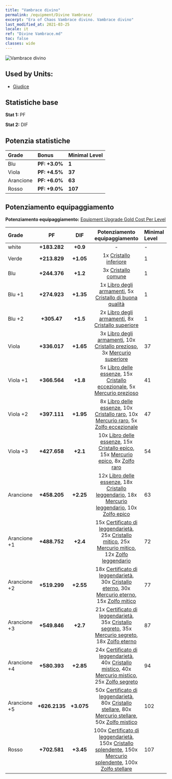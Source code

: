 ```yaml
---
title: "Vambrace divino"
permalink: /equipment/Divine Vambrace/
excerpt: "Era of Chaos Vambrace divino. Vambrace divino"
last_modified_at: 2021-03-25
locale: it
ref: "Divine Vambrace.md"
toc: false
classes: wide
---
```


  ![Vambrace divino](/images/e/e_1094.png)

## Used by Units:

* [Giudice](/it/units/Judicator/) 


## Statistiche base
 **Stat 1:** PF

 **Stat 2:** DIF

## Potenzia statistiche

  |     Grade    |   Bonus | Minimal Level | 
  |:-------------|:--------|:--------------| 
  | Blu | **PF: +3.0%** | **1** | 
  | Viola | **PF: +4.5%** | **37** | 
  | Arancione | **PF: +6.0%** | **63** | 
  | Rosso | **PF: +9.0%** | **107** | 


## Potenziamento equipaggiamento
 **Potenziamento equipaggiamento:** [Equipment Upgrade Gold Cost Per Level](/equipment/EquipmentUpgradeCostPerLevel/) 

  |          Grade      | PF | DIF | Potenziamento equipaggiamento | Minimal Level |
  |:--------------------|:---------:|:---------:|:----------------:|:--------------|
  | white | **+183.282** | **+0.9** | - | - |
  | Verde | **+213.829** | **+1.05** | 1x [Cristallo inferiore](/it/Items/mat_5/) | 1 |
  | Blu | **+244.376** | **+1.2** | 3x [Cristallo comune](/it/Items/mat_11/) | 1 |
  | Blu +1 | **+274.923** | **+1.35** | 1x [Libro degli armamenti](/it/Items/mat_18/), 5x [Cristallo di buona qualità](/it/Items/mat_17/) | 1 |
  | Blu +2 | **+305.47** | **+1.5** | 2x [Libro degli armamenti](/it/Items/mat_25/), 8x [Cristallo superiore](/it/Items/mat_24/) | 1 |
  | Viola | **+336.017** | **+1.65** | 3x [Libro degli armamenti](/it/Items/mat_32/), 10x [Cristallo prezioso](/it/Items/mat_31/), 3x [Mercurio superiore](/it/Items/mat_21/) | 37 |
  | Viola +1 | **+366.564** | **+1.8** | 5x [Libro delle essenze](/it/Items/mat_39/), 15x [Cristallo eccezionale](/it/Items/mat_38/), 5x [Mercurio prezioso](/it/Items/mat_28/) | 41 |
  | Viola +2 | **+397.111** | **+1.95** | 8x [Libro delle essenze](/it/Items/mat_46/), 10x [Cristallo raro](/it/Items/mat_45/), 10x [Mercurio raro](/it/Items/mat_42/), 5x [Zolfo eccezionale](/it/Items/mat_36/) | 47 |
  | Viola +3 | **+427.658** | **+2.1** | 10x [Libro delle essenze](/it/Items/mat_53/), 15x [Cristallo epico](/it/Items/mat_52/), 15x [Mercurio epico](/it/Items/mat_49/), 8x [Zolfo raro](/it/Items/mat_43/) | 54 |
  | Arancione | **+458.205** | **+2.25** | 12x [Libro delle essenze](/it/Items/mat_60/), 18x [Cristallo leggendario](/it/Items/mat_59/), 18x [Mercurio leggendario](/it/Items/mat_56/), 10x [Zolfo epico](/it/Items/mat_50/) | 63 |
  | Arancione +1 | **+488.752** | **+2.4** | 15x [Certificato di leggendarietà](/it/Items/mat_67/), 25x [Cristallo mitico](/it/Items/mat_66/), 25x [Mercurio mitico](/it/Items/mat_63/), 12x [Zolfo leggendario](/it/Items/mat_57/) | 72 |
  | Arancione +2 | **+519.299** | **+2.55** | 18x [Certificato di leggendarietà](/it/Items/mat_74/), 30x [Cristallo eterno](/it/Items/mat_73/), 30x [Mercurio eterno](/it/Items/mat_70/), 15x [Zolfo mitico](/it/Items/mat_64/) | 77 |
  | Arancione +3 | **+549.846** | **+2.7** | 21x [Certificato di leggendarietà](/it/Items/mat_81/), 35x [Cristallo segreto](/it/Items/mat_80/), 35x [Mercurio segreto](/it/Items/mat_77/), 18x [Zolfo eterno](/it/Items/mat_71/) | 87 |
  | Arancione +4 | **+580.393** | **+2.85** | 24x [Certificato di leggendarietà](/it/Items/mat_88/), 40x [Cristallo mistico](/it/Items/mat_87/), 40x [Mercurio mistico](/it/Items/mat_84/), 25x [Zolfo segreto](/it/Items/mat_78/) | 94 |
  | Arancione +5 | **+626.2135** | **+3.075** | 50x [Certificato di leggendarietà](/it/Items/mat_95/), 80x [Cristallo stellare](/it/Items/mat_94/), 80x [Mercurio stellare](/it/Items/mat_91/), 50x [Zolfo mistico](/it/Items/mat_85/) | 102 |
  | Rosso | **+702.581** | **+3.45** | 100x [Certificato di leggendarietà](/it/Items/mat_102/), 150x [Cristallo splendente](/it/Items/mat_101/), 150x [Mercurio splendente](/it/Items/mat_98/), 100x [Zolfo stellare](/it/Items/mat_92/) | 107 |

